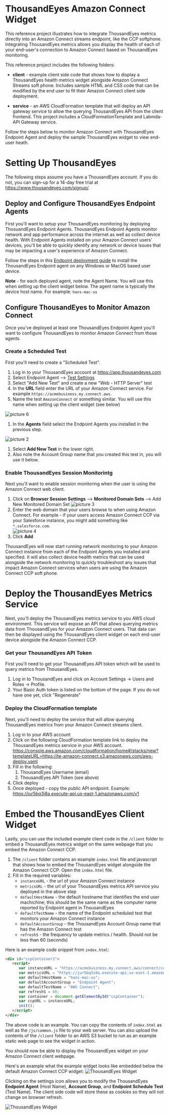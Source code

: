 # ThousandEyes Amazon Connect Widget

This reference project illustrates how to integrate ThousandEyes metrics directly into an Amazon Connect streams endpoint, like the CCP softphone. Integrating ThousandEyes metrics allows you display the health of each of your end-user's connection to Amazon Connect based on ThousandEyes monitoring.

This reference project includes the following folders:

* **client** - example client side code that shows how to display a ThousandEyes health metrics widget alongside Amazon Connect Streams soft phone. Includes sample HTML and CSS code that can be modified by the end user to fit their Amazon Connect client side deployment.
  
* **service** - an AWS CloudFormation template that will deploy an API gateway service to allow the querying ThousandEyes API from the client frontend. This project includes a CloudFormationTemplate and Labmda-API Gateway service.

Follow the steps below to monitor Amazon Connect with ThousandEyes Endpoint Agent and deploy the sample ThousandEyes widget to view end-user heath.
# Setting Up ThousandEyes
The following steps assume you have a ThousandEyes account. If you do not, you can sign-up for a 14-day free trial at https://www.thousandeyes.com/signup/.

## Deploy and Configure ThousandEyes Endpoint Agents
First you'll want to setup your ThousandEyes monitoring by deploying ThosuandEyes Endpoint Agents. ThousandEyes Endpoint Agents monitor network and app performance across the internet as well as collect device health. With Endpoint Agents installed on your Amazon Connect users' devices, you'll be able to quickly identify any network or device issues that may be impacting a user's experience of Amazon Connect.

Follow the steps in this [Endpoint deployment guide](https://docs.thousandeyes.com/product-documentation/global-vantage-points/endpoint-agents/quick-guide-on-endpoint-agent#configuring-and-deploying-the-endpoint-agent) to install the ThousandEyes Endpoint agent on any Windows or MacOS based user device.

**Note** - for each deployed agent, note the Agent Name. You will use this when setting up the client widget below. The agent name is typically the device host name. For example: `hans-mac-us`

## Configure ThousandEyes to Monitor Amazon Connect
Once you've deployed at least one ThousandEyes Endpoint Agent you'll want to configure ThousandEyes to monitor Amazon Connect from those agents. 

### Create a Scheduled Test
First you'll need to create a "Scheduled Test".

1) Log in to your ThousandEyes account at https://app.thousandeyes.com
2) Select Endpoint Agent --> [Test Settings](https://app.thousandeyes.com/endpoint/test-settings/) 
3) Select "Add New Test" and create a new "Web - HTTP Server" test
4) In the **URL** field enter the URL of your Amazon Connect service. For example `https://acmebusiness.my.connect.aws`.  
5) Name the test `AmazonConnect` or something similar. You will use this name when setting up the client widget (see below)
   
![picture 6](readme/4afef72d2e22df4fa144f4786af74bc24416362565f1d3d2b411539eaeb50157.png)  
1) In the **Agents** field select the Endpoint Agents you installed in the previous step. 
   
![picture 2](readme/21828ef52af6622212d8453046bd3d395245bf391fe90b968538968978af57ab.png)  
1) Select **Add New Test** in the lower right.
2) Also note the Account Group name that you created this test in, you will use it below.
### Enable ThousandEyes Session Monitorintg
Next you'll want to enable session monitoring when the user is using the Amazon Connect web client. 
1) Click on **Browser Session Settings** --> **Monitored Domain Sets** --> Add New Monitored Domain Set
![picture 3](readme/886974b69ba1a66a50dd5e4bac96bf3a05201487993581d9f3f2a1abbd1fcea1.png)
2) Enter the web domain that your users browse to when using Amazon Connect. For example - if your users access Amazon Connect CCP via your Salesforce instance, you might add something like `*.salesforce.com`.  
![picture 4](readme/7b174a617a0bdf4cff1eace3b8a94bab5dc8b96f1445867cb5c2724fa838752c.png)  
3) Click **Add**
 
ThousandEyes will now start running network monitoring to your Amazon Connect instance from each of the Endpoint Agents you installed and specified. It will also collect device health metrics that can be used alongside the network monitoring to quickly troubleshoot any issues that impact Amazon Connect services when users are using the Amazon Connect CCP soft phone.
# Deploy the ThousandEyes Metrics Service
Next, you'll deploy the ThousandEyes metrics service to you AWS cloud environment. This service will expose an API that allows querying metrics data from ThousandEyes for your Amazon Connect users. That data can then be displayed using the ThousandEyes client widget on each end-user device alongside the Amazon Connect CCP.  
### Get your ThousandEyes API Token
First you'll need to get your ThousandEyes API token which will be used to query metrics from ThousandEyes.  
   1) Log in to ThousandEyes and click on Account Settings -> Users and Roles -> Profile.
   2) Your Basic Auth token is listed on the bottom of the page. If you do not have one yet, click "Regenerate"

### Deploy the CloudFormation template
Next, you'll need to deploy the service that will allow querying ThousandEyes metrics from your Amazon Connect streams client.
   1) Log in to your AWS account
   2) Click on the following CloudFormation template link to deploy the ThousandEyes metrics service in your AWS account. https://console.aws.amazon.com/cloudformation/home#/stacks/new?templateURL=https://te-amazon-connect.s3.amazonaws.com/aws-deploy.yaml
   3) Fill in the following:
      1) ThousandEyes Username (email)
      2) ThousandEyes API Token (see above)
   4) Click deploy
   5) Once deployed - copy the public API endpoint. Example: https://jur5bq3i8a.execute-api.us-east-1.amazonaws.com/v1
   
# Embed the ThousandEyes Client Widget
Lastly, you can use the included example client code in the `/client` folder to embed a ThousandEyes metrics widget on the same webpage that you embed the Amazon Connect CCP. 
1) The `/client` folder contains an example `index.html` file and javascript that shows how to embed the ThousandEyes widget alongside the Amazon Connect CCP. Open the `index.html` file.
2) Fill in the required variables:
   * `instanceURL` - the url of your Amazon Connect instance
   * `metricsURL` - the url of your ThousandEyes metrics API service you deployed in the above step
   * `defaultHostName` - the default hostname that identifies the end user machichine; this should be the same name as the computer name reported by Endpoint agent in ThousandEyes
   * `defaultTestName` - the name of the Endpoint scheduled test that monitors your Amazon Connect instance
   * `defaultAccountGroup` - the ThousandEyes Account Group name that has the Amazon Connect test
   * `refreshS` - the frequency to update metrics / health. Should not be less than 60 (seconds)

Here is an example code snippet from `index.html`:

```html
<div id="ccpContainer1">
   <script>
      var instanceURL = "https://acmebusiness.my.connect.aws/connect/ccp#/";
      var metricsURL = "https://jur5bq3i8a.execute-api.us-east-1.amazonaws.com/v1";
      var defaultHostName = "hans-mac-us";
      var defaultAccountGroup = "Endpoint Agent";
      var defaultTestName = "AWS Connect";
      var refreshS = 60;
      var container = document.getElementById("ccpContainer");
      var ccpURL = instanceURL;
      init();
   </script>
</div>
```

The above code is an example. You can copy the contents of `index.html` as well as the `/js/common.js` file to your web server. You can also upload the contents of the `/client` folder to an AWS S3 bucket to run as an example static web page to see the widget in action.

You should now be able to display the ThousandEyes widget on your Amazon Connect client webpage. 

Here's an example what the example widget looks like embedded below the default Amazon Connect CCP widget:
![ThousandEyes Widget](readme/68d7692526818e654e8634772345ad121e46fa73dfb1c1635a07158e3cbc6d11.png) 

Clicking on the settings icon allows you to modify the ThousandEyes **Endpoint Agent** (Host Name), **Account Group**, and **Endpoint Schedule Test** (Test Name). The client side code will store these as cookies so they will not change on browser refresh.

![ThousandEyes Widget](readme/af5f36ab4772f710f6a216dbfb4b7f0696e4d94adde5b53046d914deff3d16ce.png)  
